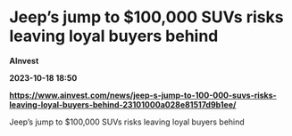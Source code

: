 # Jeep’s jump to $100,000 SUVs risks leaving loyal buyers behind
**AInvest**

**2023-10-18 18:50**

**https://www.ainvest.com/news/jeep-s-jump-to-100-000-suvs-risks-leaving-loyal-buyers-behind-23101000a028e81517d9b1ee/**

Jeep’s jump to $100,000 SUVs risks leaving loyal buyers behind